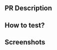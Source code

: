 <!-- Please provide information about your pull request. -->

## PR Description

<!-- What kind of change does this PR introduce? (Bug fix, feature, docs update, ...) -->

## How to test?

<!-- Please provide the steps to test the changes you made. -->

## Screenshots

<!-- If applicable, add screenshots or videos to help explain your changes. -->
